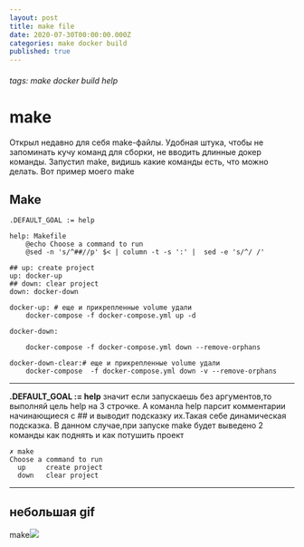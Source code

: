 ```yaml
---
layout: post
title: make file
date: 2020-07-30T00:00:00.000Z
categories: make docker build
published: true
---
```

###### tags: make docker build help
# make
Открыл недавно для себя make-файлы. Удобная штука, чтобы не запоминать кучу команд для сборки, не вводить длинные докер команды. Запустил make, видишь какие команды есть, что можно делать.
Вот пример моего make

Make
--- 
```javascript=
.DEFAULT_GOAL := help

help: Makefile
	@echo Choose a command to run
	@sed -n 's/^##//p' $< | column -t -s ':' |  sed -e 's/^/ /'

## up: create project
up: docker-up
## down: clear project
down: docker-down

docker-up: # еще и прикрепленные volume удали
	docker-compose -f docker-compose.yml up -d

docker-down:

	docker-compose -f docker-compose.yml down --remove-orphans

docker-down-clear:# еще и прикрепленные volume удали
	docker-compose  -f docker-compose.yml down -v --remove-orphans

```
---
**.DEFAULT_GOAL := help**
значит если запускаешь без аргументов,то выполняй цель help на 3 строчке.
А команла help парсит комментарии начинающиеся с ## и выводит подсказку их.Такая себе динамическая подсказка. В данном случае,при запуске make будет выведено 2 команды как поднять и как потушить проект
```shell=
✗ make
Choose a command to run
  up     create project
  down   clear project
``` 
---

небольшая gif
---

make![](https://i.imgur.com/H4B14bc.gif)
